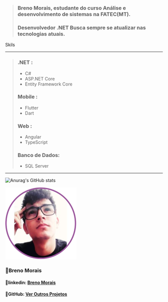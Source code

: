 
>### Breno Morais, estudante do  curso Análise e desenvolvimento de sistemas na FATEC(MT).
>### Desenvolvedor .NET  Busca sempre se atualizar nas tecnologias atuais.
Skils
*****
>### .NET :
> *  C#
> *  ASP.NET Core
> *  Entity Framework Core
>###  Mobile :
> * Flutter
> * Dart
>###  Web :
> * Angular
> * TypeScript
>###  Banco de Dados:
> * SQL Server
<hr>

![Anurag's GitHub stats](https://github-readme-stats.vercel.app/api?username=BREN0-MORAIS&theme=radical)


<img src="https://github.com/BREN0-MORAIS/CRUD_COVID_CONSULTAS/blob/main/FTBrenoMorais.jpg">
<h3>🧑Breno Morais</h3>
<h4>🔗linkedin: <a href="https://www.linkedin.com/in/breno-morais-79b328167/">Breno Morais<a/></h4> 
<h4>🔗GitHub: <a href="https://github.com/BREN0-MORAIS/">Ver Outros Projetos<a/></h4> 
